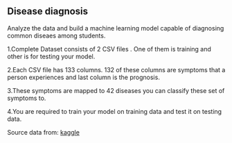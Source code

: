 ## Disease diagnosis

Analyze the data and build a machine learning model capable of diagnosing common diseaes among students. 

1.Complete Dataset consists of 2 CSV files . One of them is training and other is for testing your model.

2.Each CSV file has 133 columns. 132 of these columns are symptoms that a person experiences and last column is the prognosis.

3.These symptoms are mapped to 42 diseases you can classify these set of symptoms to.

4.You are required to train your model on training data and test it on testing data.
  
Source data from: [kaggle](https://www.kaggle.com/datasets/kaushil268/disease-prediction-using-machine-learning)
